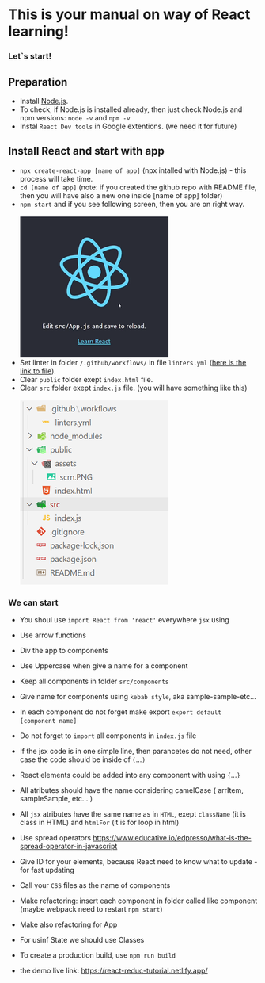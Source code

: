 # This is your manual on way of React learning!

### Let`s start!

## Preparation

- Install [Node.js](https://nodejs.org/en/).
- To check, if Node.js is installed already, then just check Node.js and npm versions: `node -v` and `npm -v`
- Instal `React Dev tools` in Google extentions. (we need it for future)

## Install React and start with app

- `npx create-react-app [name of app]` (npx intalled with Node.js) - this process will take time.
- `cd [name of app]` (note: if you created the github repo with README file, then you will have also a new one inside [name of app] folder)
- `npm start` and if you see following screen, then you are on right way.
<br><br>![screen](./public/assets/scrn.PNG)
- Set linter in folder `/.github/workflows/` in file `linters.yml` ([here is the link to file](https://github.com/elmar8287/react_redux_tuto/blob/dev/.github/workflows/linters.yml)).
- Clear `public` folder exept `index.html` file.
- Clear `src` folder exept `index.js` file. (you will have something like this)
<br><br>![screen](./public/assets/structure.PNG)
### We can start

- You shoul use `import React from 'react'` everywhere `jsx` using
- Use arrow functions
- Div the app to components
- Use Uppercase when give a name for a component 
- Keep all components in folder `src/components`
- Give name for components using `kebab style`, aka sample-sample-etc...
- In each component do not forget make export `export default [component name]`
- Do not forget to `import` all components in `index.js` file
- If the jsx code is in one simple line, then parancetes do not need, other case the code should be inside of `(`...`)`
- React elements could be added into any component with using `{`...`}`
- All atributes should have the name considering camelCase ( arrItem, sampleSample, etc... )
- All `jsx` atributes have the same name as in `HTML`, exept `className` (it is class in HTML) and `htmlFor` (it is for loop in html)
- Use spread operators https://www.educative.io/edpresso/what-is-the-spread-operator-in-javascript
- Give ID for your elements, because React need to know what to update - for fast updating
- Call your `CSS` files as the name of components
- Make refactoring: insert each component in folder called like component (maybe webpack need to restart `npm start`)
- Make also refactoring for App
- For usinf State we should use Classes


- To create a production build, use `npm run build` 

- the demo live link: https://react-reduc-tutorial.netlify.app/